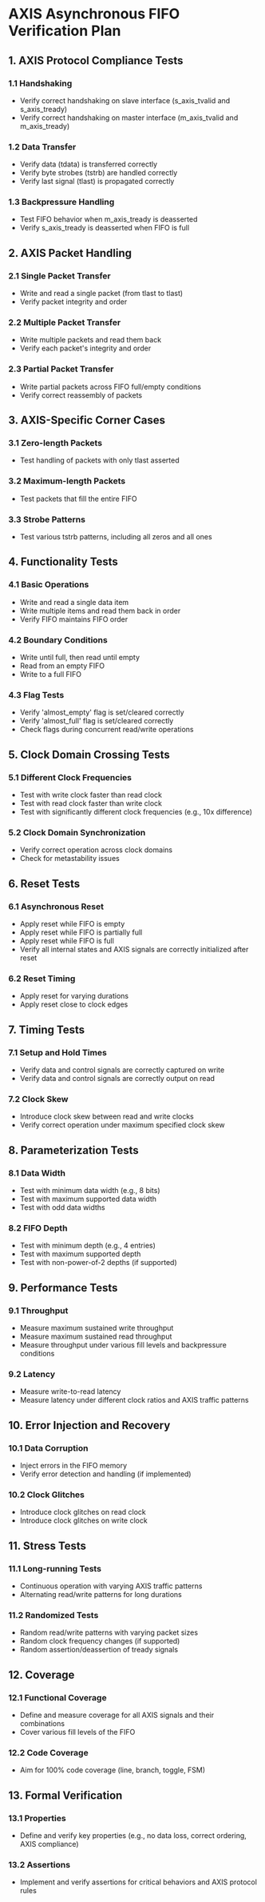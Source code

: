 # AXIS Asynchronous FIFO Verification Plan

## 1. AXIS Protocol Compliance Tests

### 1.1 Handshaking
- Verify correct handshaking on slave interface (s_axis_tvalid and s_axis_tready)
- Verify correct handshaking on master interface (m_axis_tvalid and m_axis_tready)

### 1.2 Data Transfer
- Verify data (tdata) is transferred correctly
- Verify byte strobes (tstrb) are handled correctly
- Verify last signal (tlast) is propagated correctly

### 1.3 Backpressure Handling
- Test FIFO behavior when m_axis_tready is deasserted
- Verify s_axis_tready is deasserted when FIFO is full

## 2. AXIS Packet Handling

### 2.1 Single Packet Transfer
- Write and read a single packet (from tlast to tlast)
- Verify packet integrity and order

### 2.2 Multiple Packet Transfer
- Write multiple packets and read them back
- Verify each packet's integrity and order

### 2.3 Partial Packet Transfer
- Write partial packets across FIFO full/empty conditions
- Verify correct reassembly of packets

## 3. AXIS-Specific Corner Cases

### 3.1 Zero-length Packets
- Test handling of packets with only tlast asserted

### 3.2 Maximum-length Packets
- Test packets that fill the entire FIFO

### 3.3 Strobe Patterns
- Test various tstrb patterns, including all zeros and all ones

## 4. Functionality Tests

### 4.1 Basic Operations
- Write and read a single data item
- Write multiple items and read them back in order
- Verify FIFO maintains FIFO order

### 4.2 Boundary Conditions
- Write until full, then read until empty
- Read from an empty FIFO
- Write to a full FIFO

### 4.3 Flag Tests
- Verify 'almost_empty' flag is set/cleared correctly
- Verify 'almost_full' flag is set/cleared correctly
- Check flags during concurrent read/write operations

## 5. Clock Domain Crossing Tests

### 5.1 Different Clock Frequencies
- Test with write clock faster than read clock
- Test with read clock faster than write clock
- Test with significantly different clock frequencies (e.g., 10x difference)

### 5.2 Clock Domain Synchronization
- Verify correct operation across clock domains
- Check for metastability issues

## 6. Reset Tests

### 6.1 Asynchronous Reset
- Apply reset while FIFO is empty
- Apply reset while FIFO is partially full
- Apply reset while FIFO is full
- Verify all internal states and AXIS signals are correctly initialized after reset

### 6.2 Reset Timing
- Apply reset for varying durations
- Apply reset close to clock edges

## 7. Timing Tests

### 7.1 Setup and Hold Times
- Verify data and control signals are correctly captured on write
- Verify data and control signals are correctly output on read

### 7.2 Clock Skew
- Introduce clock skew between read and write clocks
- Verify correct operation under maximum specified clock skew

## 8. Parameterization Tests

### 8.1 Data Width
- Test with minimum data width (e.g., 8 bits)
- Test with maximum supported data width
- Test with odd data widths

### 8.2 FIFO Depth
- Test with minimum depth (e.g., 4 entries)
- Test with maximum supported depth
- Test with non-power-of-2 depths (if supported)

## 9. Performance Tests

### 9.1 Throughput
- Measure maximum sustained write throughput
- Measure maximum sustained read throughput
- Measure throughput under various fill levels and backpressure conditions

### 9.2 Latency
- Measure write-to-read latency
- Measure latency under different clock ratios and AXIS traffic patterns

## 10. Error Injection and Recovery

### 10.1 Data Corruption
- Inject errors in the FIFO memory
- Verify error detection and handling (if implemented)

### 10.2 Clock Glitches
- Introduce clock glitches on read clock
- Introduce clock glitches on write clock

## 11. Stress Tests

### 11.1 Long-running Tests
- Continuous operation with varying AXIS traffic patterns
- Alternating read/write patterns for long durations

### 11.2 Randomized Tests
- Random read/write patterns with varying packet sizes
- Random clock frequency changes (if supported)
- Random assertion/deassertion of tready signals

## 12. Coverage

### 12.1 Functional Coverage
- Define and measure coverage for all AXIS signals and their combinations
- Cover various fill levels of the FIFO

### 12.2 Code Coverage
- Aim for 100% code coverage (line, branch, toggle, FSM)

## 13. Formal Verification

### 13.1 Properties
- Define and verify key properties (e.g., no data loss, correct ordering, AXIS compliance)

### 13.2 Assertions
- Implement and verify assertions for critical behaviors and AXIS protocol rules